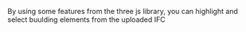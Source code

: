 By using some features from the three js library, you can highlight and select buulding elements from the uploaded IFC
